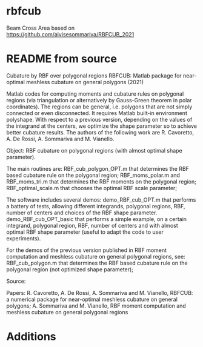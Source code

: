 # rbfcub
Beam Cross Area based on https://github.com/alvisesommariva/RBFCUB_2021

# README from source

Cubature by RBF over polygonal regions RBFCUB: Matlab package for near-optimal meshless cubature on general polygons (2021)

Matlab codes for computing moments and cubature rules on polygonal regions (via triangulation or alternatively by Gauss-Green theorem in polar coordinates). The regions can be general, i.e. polygons that are not simply connected or even disconnected. It requires Matlab built-in environment polyshape. With respect to a previous version, depending on the values of the integrand at the centers, we optimize the shape parameter so to achieve better cubature results. The authors of the following work are R. Cavoretto, A. De Rossi, A. Sommariva and M. Vianello.

Object: RBF cubature on polygonal regions (with almost optimal shape parameter).

The main routines are: RBF_cub_polygon_OPT.m that determines the RBF based cubature rule on the polygonal region; RBF_moms_polar.m and RBF_moms_tri.m that determines the RBF moments on the polygonal region; RBF_optimal_scale.m that chooses the optimal RBF scale parameter;

The software includes several demos: demo_RBF_cub_OPT.m that performs a battery of tests, allowing different integrands, polygonal regions, RBF, number of centers and choices of the RBF shape parameter. demo_RBF_cub_OPT_basic that performs a simple example, on a certain integrand, polygonal region, RBF, number of centers and with almost optimal RBF shape parameter (useful to adapt the code to user experiments).

For the demos of the previous version published in RBF moment computation and meshless cubature on general polygonal regions, see: RBF_cub_polygon.m that determines the RBF based cubature rule on the polygonal region (not optimized shape parameter);

Source:

Papers:
    R. Cavoretto, A. De Rossi, A. Sommariva and M. Vianello, RBFCUB: a numerical package for near-optimal meshless cubature on general polygons;
    A. Sommariva and M. Vianello, RBF moment computation and meshless cubature on general polygonal regions 

# Additions
